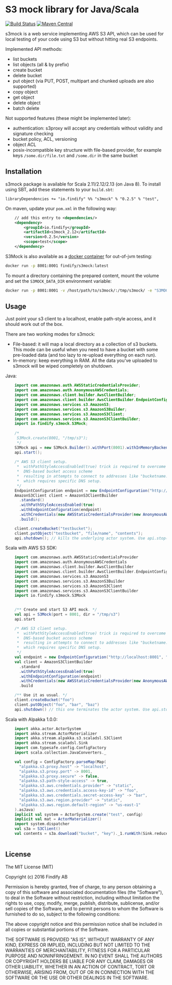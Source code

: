 # S3 mock library for Java/Scala

[![Build Status](https://travis-ci.org/findify/s3mock.svg?branch=master)](https://travis-ci.org/findify/s3mock)
[![Maven Central](https://maven-badges.herokuapp.com/maven-central/io.findify/s3mock_2.12/badge.svg)](https://maven-badges.herokuapp.com/maven-central/io.findify/s3mock_2.12)

s3mock is a web service implementing AWS S3 API, which can be used for local testing of your code using S3
but without hitting real S3 endpoints.

Implemented API methods:
* list buckets
* list objects (all & by prefix)
* create bucket
* delete bucket
* put object (via PUT, POST, multipart and chunked uploads are also supported)
* copy object
* get object
* delete object
* batch delete

Not supported features (these might be implemented later):
* authentication: s3proxy will accept any credentials without validity and signature checking
* bucket policy, ACL, versioning
* object ACL
* posix-incompatible key structure with file-based provider, for example keys `/some.dir/file.txt` and `/some.dir` in the same bucket

## Installation

s3mock package is available for Scala 2.11/2.12/2.13 (on Java 8). To install using SBT, add these
 statements to your `build.sbt`:

    libraryDependencies += "io.findify" %% "s3mock" % "0.2.5" % "test",

On maven, update your `pom.xml` in the following way:
```xml
    // add this entry to <dependencies/>
    <dependency>
        <groupId>io.findify</groupId>
        <artifactId>s3mock_2.12</artifactId>
        <version>0.2.5</version>
        <scope>test</scope>
    </dependency>
```

S3Mock is also available as a [docker container](https://hub.docker.com/r/findify/s3mock/) for out-of-jvm testing:
```bash
docker run -p 8001:8001 findify/s3mock:latest
```

To mount a directory containing the prepared content, mount the volume and set the `S3MOCK_DATA_DIR` environment variable:
```bash
docker run -p 8001:8001 -v /host/path/to/s3mock/:/tmp/s3mock/ -e "S3MOCK_DATA_DIR=/tmp/s3mock" findify/s3mock:latest
```

## Usage

Just point your s3 client to a localhost, enable path-style access, and it should work out of the box.

There are two working modes for s3mock:
* File-based: it will map a local directory as a collection of s3 buckets. This mode can be useful when you need to have a bucket with some pre-loaded data (and too lazy to re-upload everything on each run).
* In-memory: keep everything in RAM. All the data you've uploaded to s3mock will be wiped completely on shutdown. 

Java:
```java
    import com.amazonaws.auth.AWSStaticCredentialsProvider;
    import com.amazonaws.auth.AnonymousAWSCredentials;
    import com.amazonaws.client.builder.AwsClientBuilder;
    import com.amazonaws.client.builder.AwsClientBuilder.EndpointConfiguration;
    import com.amazonaws.services.s3.AmazonS3;
    import com.amazonaws.services.s3.AmazonS3Builder;
    import com.amazonaws.services.s3.AmazonS3Client;
    import com.amazonaws.services.s3.AmazonS3ClientBuilder;
    import io.findify.s3mock.S3Mock;
    
    /*
     S3Mock.create(8001, "/tmp/s3");
     */
    S3Mock api = new S3Mock.Builder().withPort(8001).withInMemoryBackend().build();
    api.start();
            
    /* AWS S3 client setup.
     *  withPathStyleAccessEnabled(true) trick is required to overcome S3 default 
     *  DNS-based bucket access scheme
     *  resulting in attempts to connect to addresses like "bucketname.localhost"
     *  which requires specific DNS setup.
     */
    EndpointConfiguration endpoint = new EndpointConfiguration("http://localhost:8001", "us-west-2");
    AmazonS3Client client = AmazonS3ClientBuilder
      .standard()
      .withPathStyleAccessEnabled(true)  
      .withEndpointConfiguration(endpoint)
      .withCredentials(new AWSStaticCredentialsProvider(new AnonymousAWSCredentials()))     
      .build();

    client.createBucket("testbucket");
    client.putObject("testbucket", "file/name", "contents");
    api.shutdown(); // kills the underlying actor system. Use api.stop() to just unbind the port.
```

Scala with AWS S3 SDK:
```scala
    import com.amazonaws.auth.AWSStaticCredentialsProvider
    import com.amazonaws.auth.AnonymousAWSCredentials
    import com.amazonaws.client.builder.AwsClientBuilder
    import com.amazonaws.client.builder.AwsClientBuilder.EndpointConfiguration;
    import com.amazonaws.services.s3.AmazonS3
    import com.amazonaws.services.s3.AmazonS3Builder
    import com.amazonaws.services.s3.AmazonS3Client
    import com.amazonaws.services.s3.AmazonS3ClientBuilder
    import io.findify.s3mock.S3Mock

    
    /** Create and start S3 API mock. */
    val api = S3Mock(port = 8001, dir = "/tmp/s3")
    api.start

    /* AWS S3 client setup.
     *  withPathStyleAccessEnabled(true) trick is required to overcome S3 default 
     *  DNS-based bucket access scheme
     *  resulting in attempts to connect to addresses like "bucketname.localhost"
     *  which requires specific DNS setup.
     */
    val endpoint = new EndpointConfiguration("http://localhost:8001", "us-west-2")
    val client = AmazonS3ClientBuilder
      .standard
      .withPathStyleAccessEnabled(true)  
      .withEndpointConfiguration(endpoint)
      .withCredentials(new AWSStaticCredentialsProvider(new AnonymousAWSCredentials()))     
      .build

    /** Use it as usual. */
    client.createBucket("foo")
    client.putObject("foo", "bar", "baz")
    api.shutdown() // this one terminates the actor system. Use api.stop() to just unbind the service without messing with the ActorSystem
```

Scala with Alpakka 1.0.0:
```scala
    import akka.actor.ActorSystem
    import akka.stream.ActorMaterializer
    import akka.stream.alpakka.s3.scaladsl.S3Client
    import akka.stream.scaladsl.Sink
    import com.typesafe.config.ConfigFactory
    import scala.collection.JavaConverters._

    val config = ConfigFactory.parseMap(Map(
      "alpakka.s3.proxy.host" -> "localhost",
      "alpakka.s3.proxy.port" -> 8001,
      "alpakka.s3.proxy.secure" -> false,
      "alpakka.s3.path-style-access" -> true,
      "alpakka.s3.aws.credentials.provider" -> "static",
      "alpakka.s3.aws.credentials.access-key-id" -> "foo",
      "alpakka.s3.aws.credentials.secret-access-key" -> "bar",
      "alpakka.s3.aws.region.provider" -> "static",
      "alpakka.s3.aws.region.default-region" -> "us-east-1"      
    ).asJava)
    implicit val system = ActorSystem.create("test", config)
    implicit val mat = ActorMaterializer()
    import system.dispatcher
    val s3a = S3Client()
    val contents = s3a.download("bucket", "key")._1.runWith(Sink.reduce[ByteString](_ ++ _)).map(_.utf8String)
      
```
    
## License

The MIT License (MIT)

Copyright (c) 2016 Findify AB

Permission is hereby granted, free of charge, to any person obtaining a copy of this software and associated documentation files (the "Software"), to deal in the Software without restriction, including without limitation the rights to use, copy, modify, merge, publish, distribute, sublicense, and/or sell copies of the Software, and to permit persons to whom the Software is furnished to do so, subject to the following conditions:

The above copyright notice and this permission notice shall be included in all copies or substantial portions of the Software.

THE SOFTWARE IS PROVIDED "AS IS", WITHOUT WARRANTY OF ANY KIND, EXPRESS OR IMPLIED, INCLUDING BUT NOT LIMITED TO THE WARRANTIES OF MERCHANTABILITY, FITNESS FOR A PARTICULAR PURPOSE AND NONINFRINGEMENT. IN NO EVENT SHALL THE AUTHORS OR COPYRIGHT HOLDERS BE LIABLE FOR ANY CLAIM, DAMAGES OR OTHER LIABILITY, WHETHER IN AN ACTION OF CONTRACT, TORT OR OTHERWISE, ARISING FROM, OUT OF OR IN CONNECTION WITH THE SOFTWARE OR THE USE OR OTHER DEALINGS IN THE SOFTWARE.
